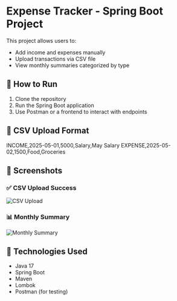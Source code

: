 # Expense Tracker - Spring Boot Project

This project allows users to:
- Add income and expenses manually
- Upload transactions via CSV file
- View monthly summaries categorized by type

## 🔧 How to Run

1. Clone the repository
2. Run the Spring Boot application
3. Use Postman or a frontend to interact with endpoints

## 📁 CSV Upload Format
INCOME,2025-05-01,5000,Salary,May Salary
EXPENSE,2025-05-02,1500,Food,Groceries


## 📸 Screenshots

### ✅ CSV Upload Success
![CSV Upload](screenshots/upload-success.png)

### 📊 Monthly Summary
![Monthly Summary](screenshots/summary.png)

## 📂 Technologies Used
- Java 17
- Spring Boot
- Maven
- Lombok
- Postman (for testing)

